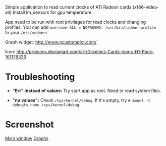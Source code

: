 Simple application to read current clocks of ATi Radeon cards (xf86-video-ati)
Install lm_sensors for gpu temperature.

App need to be run with root privilages for read clocks and changing profiles. You can add `username ALL = NOPASSWD: /usr/bin/radeon-profile` to your `/etc/sudoers`

Graph widget: http://www.qcustomplot.com/

Icon: http://proicons.deviantart.com/art/Graphics-Cards-Icons-H1-Pack-161178339


# Troubleshooting


* __"Err" instead of values:__ Try start app as root. Need to read system files.
	
* __"no values":__ Check `/sys/kernel/debug`. If it's empty, try `# mount -t debugfs none /sys/kernel/debug`


# Screenshot
[Main window](https://docs.google.com/file/d/0B7nxOyrvj2IiZ2otNWxKMVJmakU/edit?usp=sharing)
[Graphs](https://docs.google.com/file/d/0B7nxOyrvj2IiTmdGQ3AyUS1hQ28/edit?usp=sharing)
